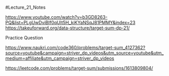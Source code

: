 #Lecture_21_Notes

https://www.youtube.com/watch?v=b3GD8263-PQ&list=PLgUwDviBIf0qUlt5H_kiKYaNSqJ81PMMY&index=23
https://takeuforward.org/data-structure/target-sum-dp-21/

Practice Question 


https://www.naukri.com/code360/problems/target-sum_4127362?source=youtube&campaign=striver_dp_videos&utm_source=youtube&utm_medium=affiliate&utm_campaign=striver_dp_videos

https://leetcode.com/problems/target-sum/submissions/1613809804/


